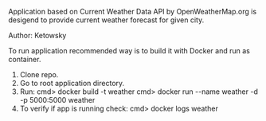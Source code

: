 Application based on Current Weather Data API by OpenWeatherMap.org is desigend to provide current weather forecast for given city. 

Author: Ketowsky


To run application recommended way is to build it with Docker and run as container.
1. Clone repo.
2. Go to root application directory.
3. Run: 
        cmd> docker build -t weather
        cmd> docker run --name weather -d -p 5000:5000 weather
4. To verify if app is running check:
        cmd> docker logs weather
